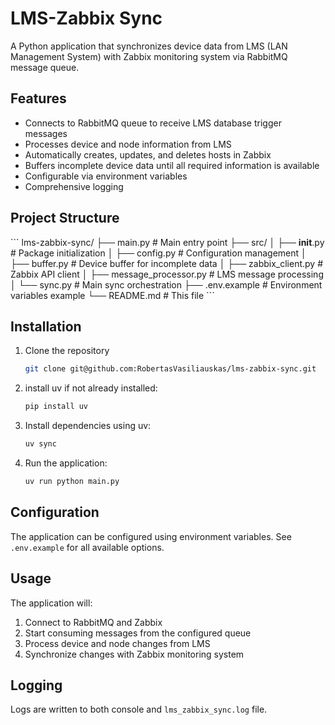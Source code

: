 # LMS-Zabbix Sync

A Python application that synchronizes device data from LMS (LAN Management System) with Zabbix monitoring system via
RabbitMQ message queue.

## Features

- Connects to RabbitMQ queue to receive LMS database trigger messages
- Processes device and node information from LMS
- Automatically creates, updates, and deletes hosts in Zabbix
- Buffers incomplete device data until all required information is available
- Configurable via environment variables
- Comprehensive logging

## Project Structure

\`\`\`
lms-zabbix-sync/
├── main.py # Main entry point
├── src/
│ ├── __init__.py # Package initialization
│ ├── config.py # Configuration management
│ ├── buffer.py # Device buffer for incomplete data
│ ├── zabbix_client.py # Zabbix API client
│ ├── message_processor.py # LMS message processing
│ └── sync.py # Main sync orchestration
├── .env.example # Environment variables example
└── README.md # This file
\`\`\`

## Installation

1. Clone the repository
    ```bash
    git clone git@github.com:RobertasVasiliauskas/lms-zabbix-sync.git
   ```
2. install uv if not already installed:
   ```bash
   pip install uv
   ```
3. Install dependencies using uv:
   ```bash
   uv sync
   ```
4. Run the application:
   ```bash
   uv run python main.py
   ```

## Configuration

The application can be configured using environment variables. See `.env.example` for all available options.

## Usage

The application will:

1. Connect to RabbitMQ and Zabbix
2. Start consuming messages from the configured queue
3. Process device and node changes from LMS
4. Synchronize changes with Zabbix monitoring system

## Logging

Logs are written to both console and `lms_zabbix_sync.log` file.
